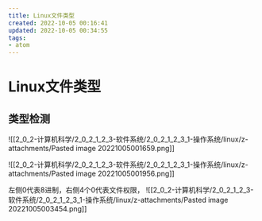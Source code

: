 ```yaml
---
title: Linux文件类型
created: 2022-10-05 00:16:41
updated: 2022-10-05 00:34:55
tags: 
- atom
---
```


# Linux文件类型

## 类型检测

![[2_0_2-计算机科学/2_0_2_1_2_3-软件系统/2_0_2_1_2_3_1-操作系统/linux/z-attachments/Pasted image 20221005001659.png]]

![[2_0_2-计算机科学/2_0_2_1_2_3-软件系统/2_0_2_1_2_3_1-操作系统/linux/z-attachments/Pasted image 20221005001956.png]]

左侧0代表8进制，右侧4个0代表文件权限，
![[2_0_2-计算机科学/2_0_2_1_2_3-软件系统/2_0_2_1_2_3_1-操作系统/linux/z-attachments/Pasted image 20221005003454.png]]


